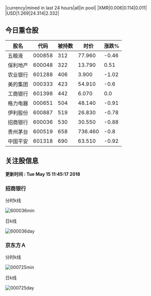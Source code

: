 |currency|mined in last 24 hours|all|in pool|
|XMR|0.006|0.114|0.011|
|USD|1.269|24.314|2.332|

## 今日重仓股 

|股名|代码|被持数|时价|涨跌%|
|---|---|---|---|---|
|五粮液|000858|312|77.960|-0.46|
|保利地产|600048|322|13.790|0.51|
|农业银行|601288|406|3.900|-1.02|
|美的集团|000333|423|54.910|-0.6|
|工商银行|601398|442|6.070|0.0|
|格力电器|000651|504|48.140|-0.91|
|伊利股份|600887|519|26.830|-0.78|
|招商银行|600036|530|30.550|-0.88|
|贵州茅台|600519|658|736.460|-0.8|
|中国平安|601318|690|63.510|-0.92|

## 关注股信息
**更新时间 : Tue May 15 11:45:17 2018**
### 招商银行 
分时k线

![600036min](http://image.sinajs.cn/newchart/min/n/sh600036.gif)

日k线

![600036day](http://image.sinajs.cn/newchart/daily/n/sh600036.gif)

### 京东方Ａ 
分时k线

![000725min](http://image.sinajs.cn/newchart/min/n/sz000725.gif)

日k线

![000725day](http://image.sinajs.cn/newchart/daily/n/sz000725.gif)
